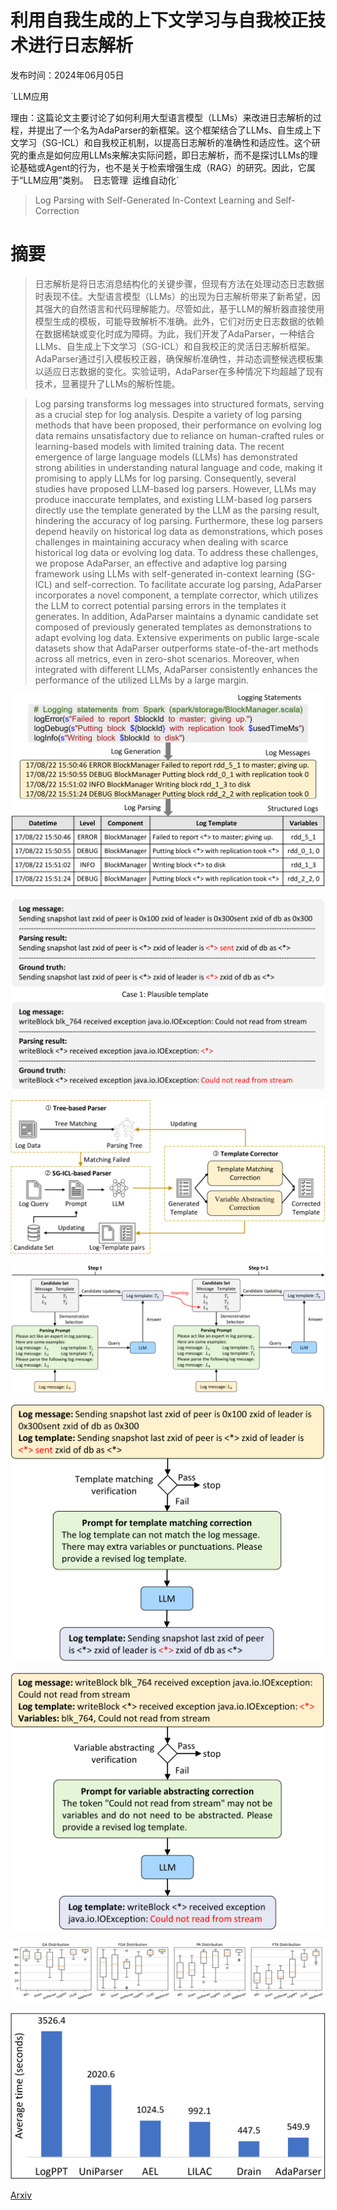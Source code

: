 # 利用自我生成的上下文学习与自我校正技术进行日志解析

发布时间：2024年06月05日

`LLM应用

理由：这篇论文主要讨论了如何利用大型语言模型（LLMs）来改进日志解析的过程，并提出了一个名为AdaParser的新框架。这个框架结合了LLMs、自生成上下文学习（SG-ICL）和自我校正机制，以提高日志解析的准确性和适应性。这个研究的重点是如何应用LLMs来解决实际问题，即日志解析，而不是探讨LLMs的理论基础或Agent的行为，也不是关于检索增强生成（RAG）的研究。因此，它属于“LLM应用”类别。` `日志管理` `运维自动化`

> Log Parsing with Self-Generated In-Context Learning and Self-Correction

# 摘要

> 日志解析是将日志消息结构化的关键步骤，但现有方法在处理动态日志数据时表现不佳。大型语言模型（LLMs）的出现为日志解析带来了新希望，因其强大的自然语言和代码理解能力。尽管如此，基于LLM的解析器直接使用模型生成的模板，可能导致解析不准确。此外，它们对历史日志数据的依赖在数据稀缺或变化时成为障碍。为此，我们开发了AdaParser，一种结合LLMs、自生成上下文学习（SG-ICL）和自我校正的灵活日志解析框架。AdaParser通过引入模板校正器，确保解析准确性，并动态调整候选模板集以适应日志数据的变化。实验证明，AdaParser在多种情况下均超越了现有技术，显著提升了LLMs的解析性能。

> Log parsing transforms log messages into structured formats, serving as a crucial step for log analysis. Despite a variety of log parsing methods that have been proposed, their performance on evolving log data remains unsatisfactory due to reliance on human-crafted rules or learning-based models with limited training data. The recent emergence of large language models (LLMs) has demonstrated strong abilities in understanding natural language and code, making it promising to apply LLMs for log parsing. Consequently, several studies have proposed LLM-based log parsers. However, LLMs may produce inaccurate templates, and existing LLM-based log parsers directly use the template generated by the LLM as the parsing result, hindering the accuracy of log parsing. Furthermore, these log parsers depend heavily on historical log data as demonstrations, which poses challenges in maintaining accuracy when dealing with scarce historical log data or evolving log data. To address these challenges, we propose AdaParser, an effective and adaptive log parsing framework using LLMs with self-generated in-context learning (SG-ICL) and self-correction. To facilitate accurate log parsing, AdaParser incorporates a novel component, a template corrector, which utilizes the LLM to correct potential parsing errors in the templates it generates. In addition, AdaParser maintains a dynamic candidate set composed of previously generated templates as demonstrations to adapt evolving log data. Extensive experiments on public large-scale datasets show that AdaParser outperforms state-of-the-art methods across all metrics, even in zero-shot scenarios. Moreover, when integrated with different LLMs, AdaParser consistently enhances the performance of the utilized LLMs by a large margin.

![利用自我生成的上下文学习与自我校正技术进行日志解析](../../../paper_images/2406.03376/x1.png)

![利用自我生成的上下文学习与自我校正技术进行日志解析](../../../paper_images/2406.03376/x2.png)

![利用自我生成的上下文学习与自我校正技术进行日志解析](../../../paper_images/2406.03376/x3.png)

![利用自我生成的上下文学习与自我校正技术进行日志解析](../../../paper_images/2406.03376/x4.png)

![利用自我生成的上下文学习与自我校正技术进行日志解析](../../../paper_images/2406.03376/x5.png)

![利用自我生成的上下文学习与自我校正技术进行日志解析](../../../paper_images/2406.03376/x6.png)

![利用自我生成的上下文学习与自我校正技术进行日志解析](../../../paper_images/2406.03376/robust.png)

![利用自我生成的上下文学习与自我校正技术进行日志解析](../../../paper_images/2406.03376/time.jpg)

[Arxiv](https://arxiv.org/abs/2406.03376)